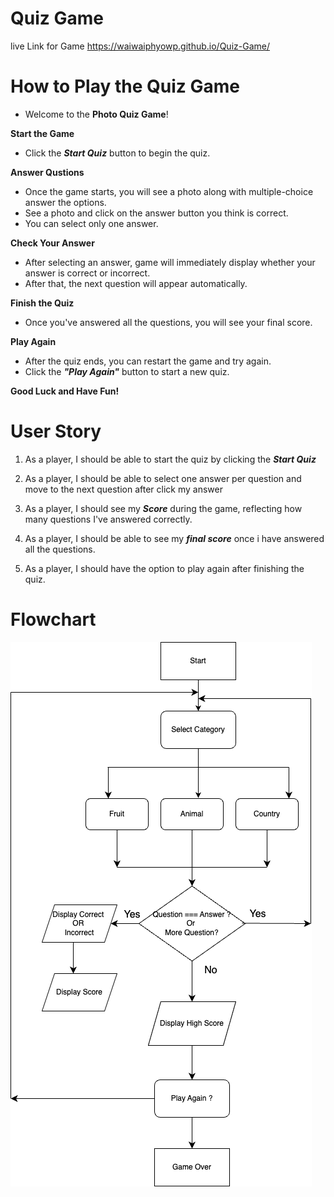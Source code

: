 # Quiz Game 

live Link for Game
https://waiwaiphyowp.github.io/Quiz-Game/

# How to Play the Quiz Game 

- Welcome to the **Photo Quiz Game**! 

**Start the Game**
- Click the ***Start Quiz*** button to begin the quiz. 

**Answer Qustions** 
- Once the game starts, you will see a photo along with multiple-choice answer the options. 
- See a photo and click on the answer button you think is correct.
- You can select only one answer. 

**Check Your Answer**
- After selecting an answer, game will immediately display whether your answer is correct or incorrect. 
- After that, the next question will appear automatically. 

**Finish the Quiz**
- Once you've answered all the questions, you will see your final score. 

**Play Again**
- After the quiz ends, you can restart the game and try again. 
- Click the ***"Play Again"*** button to start a new quiz. 

**Good Luck and Have Fun!** 

# User Story

1. As a player, I should be able to start the quiz by clicking the ***Start Quiz*** 

2. As a player, I should be able to select one answer per question and move to the next question after click my answer

3. As a player, I should see my ***Score*** during the game, reflecting how many questions I've answered correctly. 

4. As a player, I should be able to see my ***final score*** once i have answered all the questions. 

5. As a player, I should have the option to play again after finishing the quiz. 

# Flowchart 

![alt text](photo/flowchart.png)
